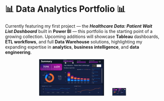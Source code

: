# 📊 Data Analytics Portfolio 📊

Currently featuring my first project — the ***Healthcare Data: Patient Wait List Dashboard*** built in **Power BI** — this portfolio is the starting point of a growing collection. Upcoming additions will showcase **Tableau** dashboards, **ETL workflows**, and full **Data Warehouse** solutions, highlighting my expanding expertise in **analytics**, **business intelligence**, and **data engineering**.


<p align="center">
  <img src="power-bi-projects/healthcare-data-patient-wait-list/dashboard-screenshots/Summary.png" alt="Power BI Dashboard Summary" width="45%"/>
  &nbsp;
  <img src="power-bi-projects/healthcare-data-patient-wait-list/dashboard-screenshots/SummaryDrillDown.png" alt="Power BI Dashboard Detail" width="45"/>
</p>
